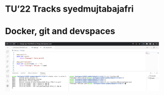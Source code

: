 # TU’22 Tracks syedmujtabajafri
# Docker, git and devspaces
![Image](/curl_screenshot.png?raw=true&sanitize=true)
